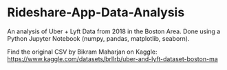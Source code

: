 # Rideshare-App-Data-Analysis
An analysis of Uber + Lyft Data from 2018 in the Boston Area. Done using a Python Jupyter Notebook (numpy, pandas, matplotlib, seaborn).

Find the original CSV by Bikram Maharjan on Kaggle: https://www.kaggle.com/datasets/brllrb/uber-and-lyft-dataset-boston-ma
